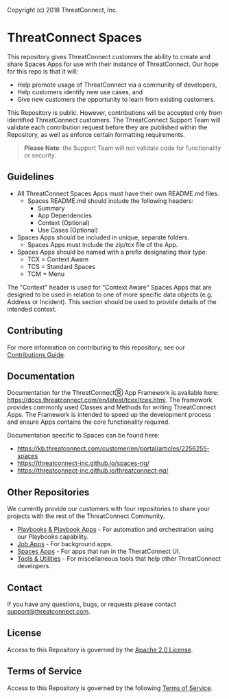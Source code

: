 Copyright (c) 2018 ThreatConnect, Inc.

# ThreatConnect Spaces

This repository gives ThreatConnect customers the ability to create and share Spaces Apps for use with their instance of ThreatConnect. Our hope for this repo is that it will:

+ Help promote usage of ThreatConnect via a community of developers,
+ Help customers identify new use cases, and
+ Give new customers the opportunity to learn from existing customers.

This Repository is public. However, contributions will be accepted only from identified ThreatConnect customers. The ThreatConnect Support Team will validate each contribution request before they are published within the Repository, as well as enforce certain formatting requirements.

> **Please Note**: the Support Team will not validate code for functionality or security.

## Guidelines

+ All ThreatConnect Spaces Apps must have their own README.md files.
  + Spaces README.md should include the following headers:
    + Summary
    + App Dependencies
    + Context (Optional)
    + Use Cases (Optional)
+ Spaces Apps should be included in unique, separate folders.
  + Spaces Apps must include the zip/tcx file of the App.
+ Spaces Apps should be named with a prefix designating their type:
  + TCX = Context Aware
  + TCS = Standard Spaces
  + TCM = Menu

The "Context" header is used for "Context Aware" Spaces Apps that are designed to be used in relation to one of more specific data objects (e.g. Address or Incident). This section should be used to provide details of the intended context.

## Contributing

For more information on contributing to this repository, see our [Contributions Guide](https://github.com/ThreatConnect-Inc/threatconnect-spaces/blob/master/CONTRIBUTING.md).

## Documentation

Documentation for the ThreatConnectⓇ App Framework is available here: https://docs.threatconnect.com/en/latest/tcex/tcex.html. The framework provides commonly used Classes and Methods for writing ThreatConnect Apps. The Framework is intended to speed up the development process and ensure Apps contains the core functionality required.

Documentation specific to Spaces can be found here:

+ https://kb.threatconnect.com/customer/en/portal/articles/2256255-spaces
+ https://threatconnect-inc.github.io/spaces-ng/
+ https://threatconnect-inc.github.io/threatconnect-ng/

## Other Repositories

We currently provide our customers with four repositories to share your projects with the rest of the ThreatConnect Community.

+ [Playbooks & Playbook Apps](https://github.com/ThreatConnect-Inc/threatconnect-playbooks) - For automation and orchestration using our Playbooks capability.
+ [Job Apps](https://github.com/ThreatConnect-Inc/threatconnect-jobs) - For background apps.
+ [Spaces Apps](https://github.com/ThreatConnect-Inc/threatconnect-spaces) - For apps that run in the TheratConnect UI.
+ [Tools & Utilities](https://github.com/ThreatConnect-Inc/threatconnect-tools) - For miscellaneous tools that help other ThreatConnect developers.

## Contact
If you have any questions, bugs, or requests please contact support@threatconnect.com.

## License
Access to this Repository is governed by the [Apache 2.0 License](https://www.apache.org/licenses/LICENSE-2.0).


## Terms of Service
Access to this Repository is governed by the following [Terms of Service](https://github.com/ThreatConnect-Inc/threatconnect-playbooks/blob/master/TOS.md).
